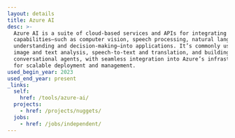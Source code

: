 ```yaml
---
layout: details
title: Azure AI
desc: >-
  Azure AI is a suite of cloud-based services and APIs for integrating AI
  capabilities—such as computer vision, speech processing, natural language
  understanding and decision-making—into applications. It’s commonly used for
  image and text analysis, speech-to-text and translation, and building
  conversational agents, with seamless integration into Azure’s infrastructure
  for scalable deployment and management.
used_begin_year: 2023
used_end_year: present
_links:
  self:
    href: /tools/azure-ai/
  projects:
    - href: /projects/nuggets/
  jobs:
    - href: /jobs/independent/
---
```

